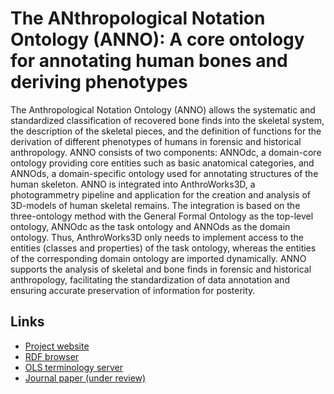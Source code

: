 # The ANthropological Notation Ontology (ANNO): A core ontology for annotating human bones and deriving phenotypes

The Anthropological Notation Ontology (ANNO) allows the systematic and standardized classification of recovered bone finds into the skeletal system, the description of the skeletal pieces, and the definition of functions for the derivation of different phenotypes of humans in forensic and historical anthropology.
ANNO consists of two components:
ANNOdc, a domain-core ontology providing core entities such as basic anatomical categories, and ANNOds, a domain-specific ontology used for annotating structures of the human skeleton.
ANNO is integrated into AnthroWorks3D, a photogrammetry pipeline and application for the creation and analysis of 3D-models of human skeletal remains.
The integration is based on the three-ontology method with the General Formal Ontology as the top-level ontology, ANNOdc as the task ontology and ANNOds as the domain ontology.
Thus, AnthroWorks3D only needs to implement access to the entities (classes and properties) of the task ontology, whereas the entities of the corresponding domain ontology are imported dynamically.
ANNO supports the analysis of skeletal and bone finds in forensic and historical anthropology, facilitating the standardization of data annotation and ensuring accurate preservation of information for posterity. 

## Links

* [Project website](https://annosaxfdm.de)
* [RDF browser](https://annosaxfdm.de/ontology/)
* [OLS terminology server](https://ols.imise.uni-leipzig.de/ontologies/anno)
* [Journal paper (under review)](https://github.com/annosaxfdm/anno-paper-swj)
